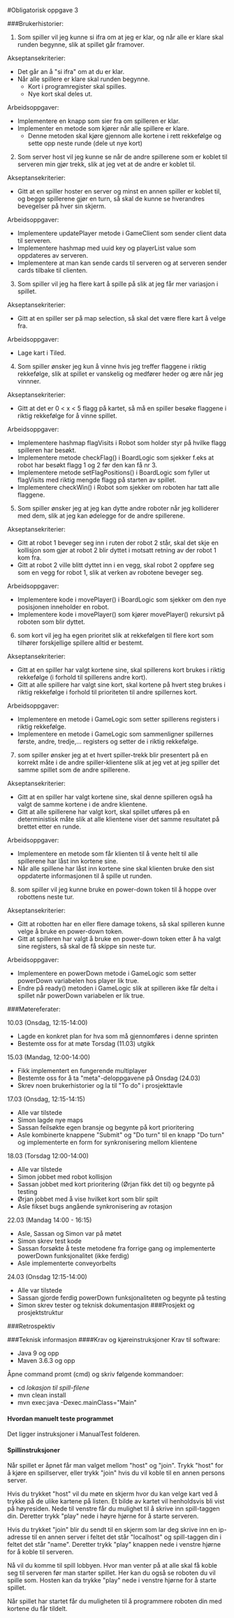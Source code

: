 #Obligatorisk oppgave 3

###Brukerhistorier:
1) Som spiller vil jeg kunne si ifra om at jeg er klar, og når alle er klare skal runden begynne, slik at spillet
går framover.
   
Akseptansekriterier:
- Det går an å "si ifra" om at du er klar.
- Når alle spillere er klare skal runden begynne.
    - Kort i programregister skal spilles.
    - Nye kort skal deles ut.
    
Arbeidsoppgaver:
- Implementere en knapp som sier fra om spilleren er klar.
- Implementer en metode som kjører når alle spillere er klare.
    - Denne metoden skal kjøre gjennom alle kortene i rett rekkefølge og sette opp neste runde (dele ut nye kort)

2) Som server host vil jeg kunne se når de andre spillerene som er koblet til serveren min
gjør trekk, slik at jeg vet at de andre er koblet til.
   
Akseptansekriterier:
- Gitt at en spiller hoster en server og minst en annen spiller er koblet til, og begge spillerene
  gjør en turn, så skal de kunne se hverandres bevegelser på hver sin skjerm.
  
Arbeidsoppgaver:
- Implementere updatePlayer metode i GameClient som sender client data til serveren.
- Implementere hashmap med uuid key og playerList value som oppdateres av serveren.
- Implementere at man kan sende cards til serveren og at serveren sender cards tilbake til clienten.

3) Som spiller vil jeg ha flere kart å spille på slik at jeg får mer variasjon i spillet.

Akseptansekriterier:
- Gitt at en spiller ser på map selection, så skal det være flere kart å velge fra.

Arbeidsoppgaver:
- Lage kart i Tiled.

4) Som spiller ønsker jeg kun å vinne hvis jeg treffer flaggene i riktig rekkefølge, slik at spillet
er vanskelig og medfører heder og ære når jeg vinnner.
   
Akseptansekriterier:
- Gitt at det er 0 < x < 5 flagg på kartet, så må en spiller besøke flaggene i riktig rekkefølge
for å vinne spillet.
  
Arbeidsoppgaver:
- Implementere hashmap flagVisits i Robot som holder styr på hvilke flagg spilleren har besøkt.
- Implementere metode checkFlag() i BoardLogic som sjekker f.eks at robot har besøkt flagg 1 og 2 før den kan få nr 3.
- Implementere metode setFlagPositions() i BoardLogic som fyller ut flagVisits med riktig mengde flagg
på starten av spillet.
- Implementere checkWin() i Robot som sjekker om roboten har tatt alle flaggene.

5) Som spiller ønsker jeg at jeg kan dytte andre roboter når jeg kolliderer med dem, slik at jeg
kan ødelegge for de andre spillerene.
   
Akseptansekriterier:
- Gitt at robot 1 beveger seg inn i ruten der robot 2 står, skal det skje en kollisjon som gjør
at robot 2 blir dyttet i motsatt retning av der robot 1 kom fra.
- Gitt at robot 2 ville blitt dyttet inn i en vegg, skal robot 2 oppføre seg som en vegg for
  robot 1, slik at verken av robotene beveger seg.
  
Arbeidsoppgaver:
- Implementere kode i movePlayer() i BoardLogic som sjekker om den nye posisjonen inneholder
en robot.
- Implementere kode i movePlayer() som kjører movePlayer() rekursivt på roboten som blir dyttet.

6) som kort vil jeg ha egen prioritet slik at rekkefølgen til flere kort
   som tilhører forskjellige spillere alltid er bestemt.

Akseptansekriterier:
- Gitt at en spiller har valgt kortene sine, skal spillerens kort brukes
 i riktig rekkefølge (i forhold til spillerens andre kort).
- Gitt at alle spillere har valgt sine kort, skal kortene på hvert steg
 brukes i riktig rekkefølge i forhold til prioriteten til andre spillernes
 kort.

Arbeidsoppgaver:
- Implementere en metode i GameLogic som setter spillerens registers i riktig
 rekkefølge.
- Implementere en metode i GameLogic som sammenligner spillernes første, andre,
 tredje,... registers og setter de i riktig rekkefølge.

7) som spiller ønsker jeg at et hvert spiller-trekk blir presentert på en korrekt måte
   i de andre spiller-klientene slik at jeg vet at jeg spiller det samme spillet som 
   de andre spillerene.

Akseptansekriterier:
- Gitt at en spiller har valgt kortene sine, skal denne spilleren også ha valgt
  de samme kortene i de andre klientene.
- Gitt at alle spillerene har valgt kort, skal spillet utføres på en deterministisk
  måte slik at alle klientene viser det samme resultatet på brettet etter en runde.

Arbeidsoppgaver:
- Implementere en metode som får klienten til å vente helt til alle spillerene har
  låst inn kortene sine.
- Når alle spillene har låst inn kortene sine skal klienten bruke den sist oppdaterte
  informasjonen til å spille ut runden.

8) som spiller vil jeg kunne bruke en power-down token til å hoppe over robottens
   neste tur.

Akseptansekriterier:
- Gitt at robotten har en eller flere damage tokens, så skal spilleren kunne
  velge å bruke en power-down token.
- Gitt at spilleren har valgt å bruke en power-down token etter å ha valgt sine
  registers, så skal de få skippe sin neste tur.

Arbeidsoppgaver:
- Implementere en powerDown metode i GameLogic som setter powerDown variabelen
  hos player lik true.
- Endre på ready() metoden i GameLogic slik at spilleren ikke får delta i
  spillet når powerDown variabelen er lik true.
     
###Møtereferater:

10.03 (Onsdag, 12:15-14:00)
- Lagde en konkret plan for hva som må gjennomføres i denne sprinten
- Bestemte oss for at møte Torsdag (11.03) utgikk

15.03 (Mandag, 12:00-14:00)
- Fikk implementert en fungerende multiplayer
- Bestemte oss for å ta "meta"-deloppgavene på Onsdag (24.03)
- Skrev noen brukerhistorier og la til "To do" i prosjekttavle

17.03 (Onsdag, 12:15-14:15)
- Alle var tilstede
- Simon lagde nye maps
- Sassan feilsøkte egen bransje og begynte på kort prioritering
- Asle kombinerte knappene "Submit" og "Do turn" til en knapp "Do turn"
  og implementerte en form for synkronisering mellom klientene

18.03 (Torsdag 12:00-14:00)
- Alle var tilstede
- Simon jobbet med robot kollisjon
- Sassan jobbet med kort prioritering (Ørjan fikk det til) og begynte på testing
- Ørjan jobbet med å vise hvilket kort som blir spilt
- Asle fikset bugs angående synkronisering av rotasjon

22.03 (Mandag 14:00 - 16:15)
- Asle, Sassan og Simon var på møtet
- Simon skrev test kode
- Sassan forsøkte å teste metodene fra forrige gang og implementerte powerDown
  funksjonalitet (ikke ferdig)
- Asle implementerte conveyorbelts  

24.03 (Onsdag 12:15-14:00)
- Alle var tilstede
- Sassan gjorde ferdig powerDown funksjonaliteten og begynte på testing
- Simon skrev tester og teknisk dokumentasjon
###Prosjekt og prosjektstruktur

###Retrospektiv

###Teknisk informasjon
####Krav og kjøreinstruksjoner
Krav til software:
- Java 9 og opp
- Maven 3.6.3 og opp

Åpne command promt (cmd) og skriv følgende kommandoer:
- cd *lokasjon til spill-filene*
- mvn clean install
- mvn exec:java -Dexec.mainClass="Main"

#### Hvordan manuelt teste programmet
Det ligger instruksjoner i ManualTest folderen.

#### Spillinstruksjoner
Når spillet er åpnet får man valget mellom "host" og "join". Trykk "host" for å kjøre en spillserver,
eller trykk "join" hvis du vil koble til en annen persons server.

Hvis du trykket "host" vil du møte en skjerm hvor du kan velge kart ved å trykke på de ulike kartene på listen.
Et bilde av kartet vil henholdsvis bli vist på høyresiden. Nede til venstre får du mulighet til å skrive inn spill-taggen din.
Deretter trykk "play" nede i høyre hjørne for å starte serveren.

Hvis du trykket "join" blir du sendt til en skjerm som lar deg skrive inn en ip-adresse til en annen server i feltet det står "localhost"
og spill-taggen din i feltet det står "name". Deretter trykk "play" knappen nede i venstre hjørne for å koble til serveren.

Nå vil du komme til spill lobbyen. Hvor man venter på at alle skal få koble seg til serveren før man starter
spillet. Her kan du også se roboten du vil spille som. Hosten kan da trykke "play" nede i venstre hjørne for å starte spillet.

Når spillet har startet får du muligheten til å programmere roboten din med kortene du får tildelt.